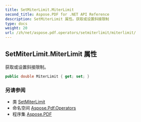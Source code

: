 ```yaml
---
title: SetMiterLimit.MiterLimit
second_title: Aspose.PDF for .NET API Reference
description: SetMiterLimit 属性。获取或设置斜接限制
type: docs
weight: 20
url: /zh/net/aspose.pdf.operators/setmiterlimit/miterlimit/
---
```

## SetMiterLimit.MiterLimit 属性

获取或设置斜接限制。

```csharp
public double MiterLimit { get; set; }
```

### 另请参阅

* 类 [SetMiterLimit](../)
* 命名空间 [Aspose.Pdf.Operators](../../../aspose.pdf.operators/)
* 程序集 [Aspose.PDF](../../../)